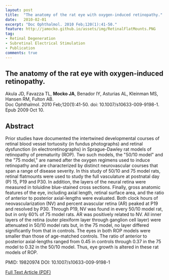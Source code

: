 ```yaml
---
layout: post
title:  "The anatomy of the rat eye with oxygen-induced retinopathy."
date:   2010-02-01
excerpt: "Doc Ophthalmol. 2010 Feb;120(1):41-50."
feature: http://jamocko.github.io/assets/img/RetinalFlatMounts.PNG
tag:
- Retinal Degeneration
- Subretinal Electrical Stimulation
- Publication
comments: true
---
```


## The anatomy of the rat eye with oxygen-induced retinopathy.
Akula JD, Favazza TL, **Mocko JA**, Benador IY, Asturias AL, Kleinman MS, Hansen RM, Fulton AB.  
Doc Ophthalmol. 2010 Feb;120(1):41-50. doi: 10.1007/s10633-009-9198-1. Epub 2009 Oct 10.

## Abstract
Prior studies have documented the intertwined developmental courses of retinal blood vessel tortuosity (in fundus photographs) and retinal dysfunction (in electroretinographs) in Sprague-Dawley rat models of retinopathy of prematurity (ROP). Two such models, the "50/10 model" and the "75 model," are named after the oxygen regimens used to induce retinopathy and are characterized by distinct neurovascular courses that span a range of disease severity. In this study of 50/10 and 75 model rats, retinal flatmounts were used to study the full vasculature at postnatal day (P) 15, P19 and P30. In addition, the layers of the neural retina were measured in toluidine blue-stained cross sections. Finally, gross anatomic features of the eye, including axial length, retinal surface area, and the ratio of anterior to posterior axial-lengths were evaluated. Both clock hours of neovascularization (NV) and percent avascular retina (AR) peaked at P19 and resolved by P30. Through P19, NV was found in every 50/10 model rat, but in only 60% of 75 model rats. AR was positively related to NV. All inner layers of the retina (outer plexiform layer through ganglion cell layer) were attenuated in 50/10 model rats but, in the 75 model, no layer differed significantly from that in controls. The eyes in both ROP models were smaller than those of age-matched controls. The ratio of anterior to posterior axial-lengths ranged from 0.45 in controls through 0.37 in the 75 model to 0.32 in the 50/10 model. Thus, eye growth is altered in these rat models of ROP.

PMID: 19820974 DOI: 10.1007/s10633-009-9198-1

<a href="http://jamocko.github.io/assets/docs/
AkulaJD_etal_2010_The anatomy of the rat eye with oxygen-induced retinopathy.pdf" class="btn btn-info">Full Text Article (PDF)</a>

